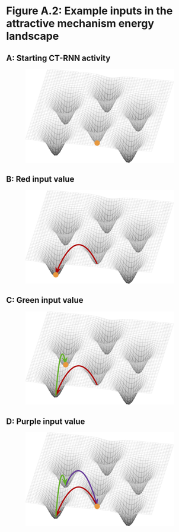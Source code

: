 # Figure A.2: Example inputs in the attractive mechanism energy landscape

## A: Starting CT-RNN activity

<div align="center">
<img src="https://github.com/keith-murray/tikz-thesis-figures/blob/main/Appendix%20A/Figure%20A.2/A/Figure_A_2_A.png" alt="energy_abstraction" width="400"></img>
</div>

## B: Red input value

<div align="center">
<img src="https://github.com/keith-murray/tikz-thesis-figures/blob/main/Appendix%20A/Figure%20A.2/B/Figure_A_2_B.png" alt="energy_abstraction" width="400"></img>
</div>

## C: Green input value

<div align="center">
<img src="https://github.com/keith-murray/tikz-thesis-figures/blob/main/Appendix%20A/Figure%20A.2/C/Figure_A_2_C.png" alt="energy_abstraction" width="400"></img>
</div>

## D: Purple input value

<div align="center">
<img src="https://github.com/keith-murray/tikz-thesis-figures/blob/main/Appendix%20A/Figure%20A.2/D/Figure_A_2_D.png" alt="energy_abstraction" width="400"></img>
</div>